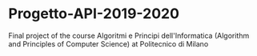 # Progetto-API-2019-2020
Final project of the course Algoritmi e Principi dell'Informatica (Algorithm and Principles of Computer Science) at Politecnico di Milano
